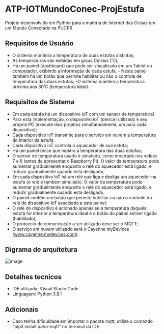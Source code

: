 # ATP-IOTMundoConec-ProjEstufa
 Projeto desenvolvido em Python para a matéria de Internet das Coisas em um Mundo Conectado na PUCPR.

## Requisitos de Usuário
- O sistema monitora a temperatura de duas estufas distintas;
- As temperaturas são exibidas em graus Celsius (˚C);
- Há um painel (dashboard) que pode ser visualizado em um Tablet ou computador, exibindo a informação de cada estufa. - Neste painel também há um botão que permite habilitar ou não o controle de temperatura das duas estufas;
-O sistema mantém a temperatura próxima aos 30˚C (temperatura ideal).

## Requisitos de Sistema

- Em cada estufa há um dispositivo IoT com um sensor de temperatura1;
- Para esta implementação, o dispositivo IoT (device) utilizado é seu próprio PC (execute dois projetos simultaneamente, um para cada dispositivo);
- Cada dispositivo IoT transmite para o serviço em nuvem a temperatura do interior da estufa;
- Cada dispositivo IoT controla o aquecedor de sua estufa;
- Há um painel único que mostra a temperatura das duas estufas;
- O sensor de temperatura usado é simulado, como mostrado nos vídeos 7 e 8 (antes de apresentar o Raspberry Pi). O valor da temperatura pode aumentar gradualmente enquanto o relé do aquecedor está ligado, e reduzir gradualmente quando está desligado;
- Em cada dispositivo IoT há um relé que liga e desliga um aquecedor na estufa (o relé é também simulado). O valor da temperatura pode aumentar gradualmente enquanto o relé do aquecedor está ligado, e reduzir gradualmente quando está desligado;
- O painel contém um botão que permite habilitar ou não o controle do relé do dispositivo IoT associado a este painel;
- O relé do dispositivo é acionado apenas se a temperatura daquela estufa for inferior a temperatura ideal e o botão do painel estiver ligado (habilitado);
- O protocolo de comunicação a ser utilizado deve ser o MQTT;
- O serviço em nuvem utilizado será o Cayenne myDevices (www.cayenne.mydevices.com);

## Digrama de arquitetura
![image](https://github.com/brunocesarfranco/ATP-IOTMundoConec-ProjEstufa/assets/80123383/c2a671dc-759f-40f1-8564-f5fdd80b5580)

## Detalhes tecnicos
- IDE utilizada: Visual Studio Code
- Linguagem: Python 3.8.1

## Adicionais
- Caso tenha dificuldade em importar o pacote mqtt, utilize o comando "pip3 install paho-mqtt" no terminal da IDE.
